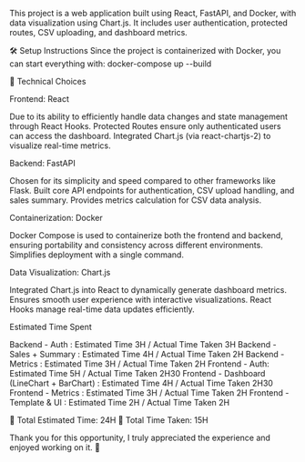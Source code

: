 This project is a web application built using React, FastAPI, and Docker, with data visualization using Chart.js. It includes user authentication, protected routes, CSV uploading, and dashboard metrics.

🛠 Setup Instructions
Since the project is containerized with Docker, you can start everything with: docker-compose up --build

🚀 Technical Choices

Frontend: React

Due to its ability to efficiently handle data changes and state management through React Hooks.
Protected Routes ensure only authenticated users can access the dashboard.
Integrated Chart.js (via react-chartjs-2) to visualize real-time metrics.


Backend: FastAPI

Chosen for its simplicity and speed compared to other frameworks like Flask.
Built core API endpoints for authentication, CSV upload handling, and sales summary.
Provides metrics calculation for CSV data analysis.

Containerization: Docker

Docker Compose is used to containerize both the frontend and backend, ensuring portability and consistency across different environments.
Simplifies deployment with a single command.

Data Visualization: Chart.js

Integrated Chart.js into React to dynamically generate dashboard metrics.
Ensures smooth user experience with interactive visualizations.
React Hooks manage real-time data updates efficiently.



Estimated Time Spent


Backend - Auth : Estimated Time 3H / Actual Time Taken 3H
Backend - Sales + Summary : Estimated Time 4H / Actual Time Taken 2H
Backend - Metrics : Estimated Time 3H / Actual Time Taken 2H
Frontend - Auth: Estimated Time 5H / Actual Time Taken 2H30
Frontend - Dashboard (LineChart + BarChart) : Estimated Time 4H / Actual Time Taken 2H30
Frontend - Metrics : Estimated Time 3H / Actual Time Taken 2H
Frontend - Template & UI : Estimated Time 2H / Actual Time Taken 2H


📀 Total Estimated Time: 24H           📄 Total Time Taken: 15H


Thank you for this opportunity, I truly appreciated the experience and enjoyed working on it. 🚀
